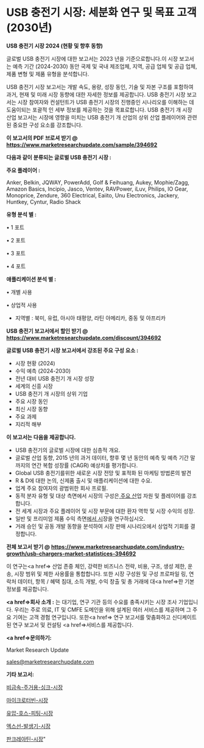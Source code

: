 # USB 충전기 시장: 세분화 연구 및 목표 고객(2030년)

<strong>USB 충전기 시장 2024 (현황 및 향후 동향)</strong>

글로벌 USB 충전기 시장에 대한 보고서는 2023 년을 기준으로합니다.이 시장 보고서는 예측 기간 (2024-2030) 동안 국제 및 국내 제조업체, 지역, 공급 업체 및 공급 업체, 제품 변형 및 제품 유형을 분석합니다.

USB 충전기 시장 보고서는 개발 속도, 용량, 성장 동인, 기술 및 자본 구조를 포함하여 과거, 현재 및 미래 시장 동향에 대한 자세한 정보를 제공합니다. USB 충전기 시장 보고서는 시장 참여자와 컨설턴트가 USB 충전기 시장의 진행중인 시나리오를 이해하는 데 도움이되는 포괄적 인 세부 정보를 제공하는 것을 목표로합니다. USB 충전기 개 시장 산업 보고서는 시장에 영향을 미치는 USB 충전기 개 산업의 상위 산업 플레이어와 관련된 중요한 구성 요소를 강조합니다.



<strong>이 보고서의 PDF 브로셔 받기 @ <a href=https://www.marketresearchupdate.com/sample/394692>https://www.marketresearchupdate.com/sample/394692</a></strong>



<strong>다음과 같이 분류되는 글로벌 USB 충전기 시장 :</strong>



<strong>주요 플레이어 :</strong>

Anker, Belkin, JQWAY, PowerAdd, Golf & Feihuang, Aukey, Mophie/Zagg, Amazon Basics, Incipio, Jasco, Ventev, RAVPower, iLuv, Philips, IO Gear, Monoprice, Zendure, 360 Electrical, Eaiito, Unu Electronics, Jackery, Huntkey, Cyntur, Radio Shack



<strong>유형 분석 별 :</strong>

• 1 포트

• 2 포트

• 3 포트

• 4 포트



<strong>애플리케이션 분석 별 :</strong>

• 개별 사용

• 상업적 사용

<ul>
  <li>지역별 : 북미, 유럽, 아시아 태평양, 라틴 아메리카, 중동 및 아프리카</li>
</ul>


<strong>USB 충전기 보고서에서 할인 받기 @ <a href=https://www.marketresearchupdate.com/discount/394692>https://www.marketresearchupdate.com/discount/394692</a></strong>



<strong>글로벌 USB 충전기 시장 보고서에서 강조된 주요 구성 요소 :</strong>
<ul>
  <li>시장 현황 (2024)</li>
  <li>수익 예측 (2024-2030)</li>
  <li>전년 대비 USB 충전기 개 시장 성장</li>
  <li>세계의 신흥 시장</li>
  <li>USB 충전기 개 시장의 상위 기업</li>
  <li>주요 시장 동인</li>
  <li>최신 시장 동향</li>
  <li>주요 과제</li>
  <li>지리적 해부</li>
</ul>


<strong>이 보고서는 다음을 제공합니다.</strong>
<ul>
  <li>USB 충전기의 글로벌 시장에 대한 심층적 개요.</li>
  <li>글로벌 산업 동향, 2015 년의 과거 데이터, 향후 몇 년 동안의 예측 및 예측 기간 말까지의 연간 복합 성장률 (CAGR) 예상치를 평가합니다.</li>
  <li>Global USB 충전기를위한 새로운 시장 전망 및 표적화 된 마케팅 방법론의 발견</li>
  <li>R &amp; D에 대한 논의, 신제품 출시 및 애플리케이션에 대한 수요.</li>
  <li>업계 주요 참여자의 광범위한 회사 프로필.</li>
  <li>동적 분자 유형 및 대상 측면에서 시장의 구성은<a href=> 주요 산</a>업 자원 및 플레이어를 강조합니다.</li>
  <li>전 세계 시장과 주요 플레이어 및 시장 부문에 대한 환자 역학 및 시장 수익의 성장.</li>
  <li>일반 및 프리미엄 제품 수익 측면<a href=>에서 시</a>장을 연구하십시오.</li>
  <li>거래 승인 및 공동 개발 동향을 분석하여 시장 판매 시나리오에서 상업적 기회를 결정합니다.</li>
</ul>



<strong>전체 보고서 받기 @ <a href=https://www.marketresearchupdate.com/industry-growth/usb-chargers-market-statistices-394692>https://www.marketresearchupdate.com/industry-growth/usb-chargers-market-statistices-394692</a></strong>

이 연구는<a href=> 산업 존중</a> 체인, 강력한 비즈니스 전략, 비용, 구조, 생성 제한, 운송, 시장 범위 및 제한 사용률을 통합합니다. 또한 시장 구성원 및 구성 프로파일 링, 연락처 데이터, 항목 / 혜택 침대, 소득 개발, 수익 창출 및 총 거래에 대<a href=>한 기본 </a>정보를 제공합니다.



<strong><a href=>회사 소</a>개 :</strong>
는 대기업, 연구 기관 등의 수요를 충족시키는 시장 조사 기업입니다. 우리는 주로 의료, IT 및 CMFE 도메인을 위해 설계된 여러 서비스를 제공하며 그 주요 기여는 고객 경험 연구입니다. 또한<a href=> 연구 보</a>고서를 맞춤화하고 신디케이트 된 연구 보고서 및 컨설팅 <a href=>서비스</a>를 제공합니다.



<strong><a href=>문의하기:</a></strong>

Market Research Update

sales@marketresearchupdate.com



<strong>기타 보고서:</strong>

<a href=https://www.linkedin.com/pulse/비금속-주거용-싱크-시장-세분화-연구-및-목표-고객2029년-survey-spotlight-pro-24-analysis/>비금속-주거용-싱크-시장</a>

<a href=https://www.linkedin.com/pulse/마이크로터빈-시장-현재-및-미래-성장-2029-market-matrix-musings-analysis-q1rjf/>마이크로터빈-시장</a>

<a href=https://www.linkedin.com/pulse/유압-호스-피팅-시장-동향-및-성장-전망-consumer-connection-compendium-ana-b569f/>유압-호스-피팅-시장</a>

<a href=https://www.linkedin.com/pulse/엑스선-발생기-시장-경쟁-분석-및-성장-잠재력-2030-trendsetters-talk-360-analysis-q3ljf/>엑스선-발생기-시장</a>

<a href=https://www.linkedin.com/pulse/판크레아틴-시장-동향-및-성장-전망-analytics-avenue-adventures-24-ana-ecvrf/>판크레아틴-시장</a>"
